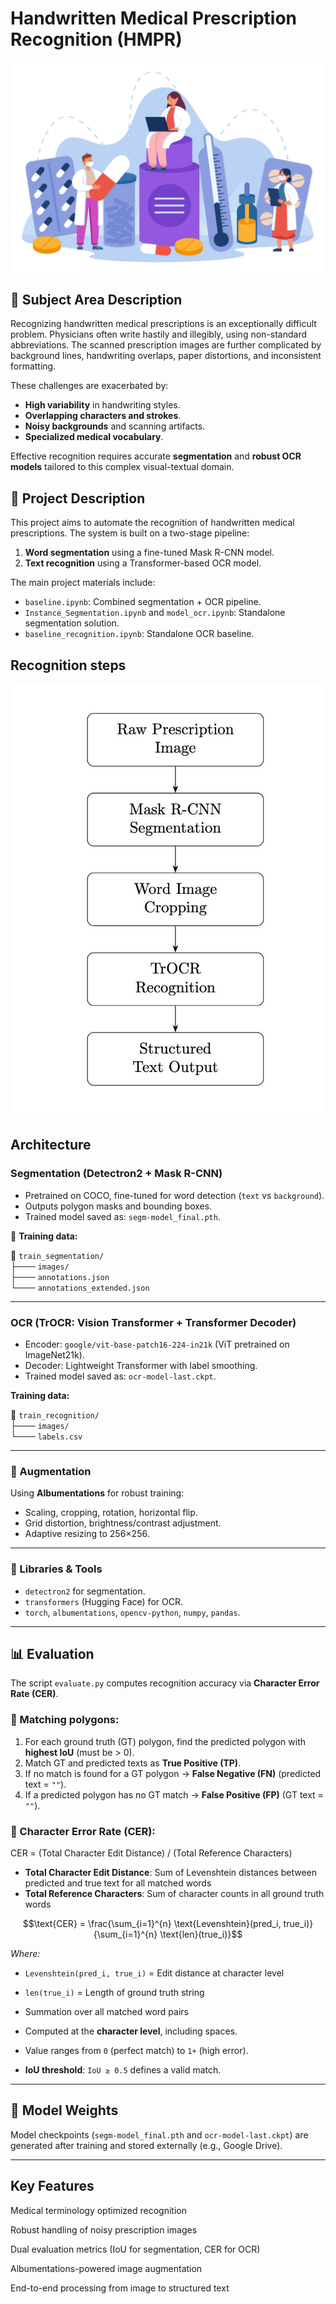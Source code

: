 # Handwritten Medical Prescription Recognition (HMPR)

![Project Logo](image.jpg)

## 📌 Subject Area Description

Recognizing handwritten medical prescriptions is an exceptionally difficult problem. Physicians often write hastily and illegibly, using non-standard abbreviations. The scanned prescription images are further complicated by background lines, handwriting overlaps, paper distortions, and inconsistent formatting.

These challenges are exacerbated by:
- **High variability** in handwriting styles.
- **Overlapping characters and strokes**.
- **Noisy backgrounds** and scanning artifacts.
- **Specialized medical vocabulary**.

Effective recognition requires accurate **segmentation** and **robust OCR models** tailored to this complex visual-textual domain.


## 📌 Project Description

This project aims to automate the recognition of handwritten medical prescriptions. The system is built on a two-stage pipeline:

1. **Word segmentation** using a fine-tuned Mask R-CNN model.
2. **Text recognition** using a Transformer-based OCR model.


The main project materials include:
- `baseline.ipynb`: Combined segmentation + OCR pipeline.
- `Instance_Segmentation.ipynb` and `model_ocr.ipynb`: Standalone segmentation solution.
- `baseline_recognition.ipynb`: Standalone OCR baseline.

## Recognition steps

![Architecture scheme](image_scheme.jpeg)

## Architecture

### Segmentation (Detectron2 + Mask R-CNN)
- Pretrained on COCO, fine-tuned for word detection (`text` vs `background`).
- Outputs polygon masks and bounding boxes.
- Trained model saved as: `segm-model_final.pth`.

📁 **Training data:**


📂 `train_segmentation/`  
├───  `images/`  
├───  `annotations.json`  
└───  `annotations_extended.json`  

---

### OCR (TrOCR: Vision Transformer + Transformer Decoder)
- Encoder: `google/vit-base-patch16-224-in21k` (ViT pretrained on ImageNet21k).
- Decoder: Lightweight Transformer with label smoothing.
- Trained model saved as: `ocr-model-last.ckpt`.

**Training data:**

📂 `train_recognition/`  
├───  `images/`  
└───  `labels.csv` 

---

### 🔹 Augmentation
Using **Albumentations** for robust training:
- Scaling, cropping, rotation, horizontal flip.
- Grid distortion, brightness/contrast adjustment.
- Adaptive resizing to 256×256.

---

### 🔹 Libraries & Tools
- `detectron2` for segmentation.
- `transformers` (Hugging Face) for OCR.
- `torch`, `albumentations`, `opencv-python`, `numpy`, `pandas`.

---

## 📊 Evaluation

The script `evaluate.py` computes recognition accuracy via **Character Error Rate (CER)**.

### 🔹 Matching polygons:
1. For each ground truth (GT) polygon, find the predicted polygon with **highest IoU** (must be > 0).
2. Match GT and predicted texts as **True Positive (TP)**.
3. If no match is found for a GT polygon → **False Negative (FN)** (predicted text = `""`).
4. If a predicted polygon has no GT match → **False Positive (FP)** (GT text = `""`).

### 🔹 Character Error Rate (CER):

CER = (Total Character Edit Distance) / (Total Reference Characters)

- **Total Character Edit Distance**: Sum of Levenshtein distances between predicted and true text for all matched words
- **Total Reference Characters**: Sum of character counts in all ground truth words

```math
\text{CER} = \frac{\sum_{i=1}^{n} \text{Levenshtein}(pred_i, true_i)}{\sum_{i=1}^{n} \text{len}(true_i)}
```

*Where:*
- `Levenshtein(pred_i, true_i)` = Edit distance at character level
- `len(true_i)` = Length of ground truth string
- Summation over all matched word pairs


- Computed at the **character level**, including spaces.
- Value ranges from `0` (perfect match) to `1+` (high error).
- **IoU threshold**: `IoU ≥ 0.5` defines a valid match.

---

## 🔗 Model Weights

Model checkpoints (`segm-model_final.pth` and `ocr-model-last.ckpt`) are generated after training and stored externally (e.g., Google Drive).

---


## Key Features

Medical terminology optimized recognition

Robust handling of noisy prescription images

Dual evaluation metrics (IoU for segmentation, CER for OCR)

Albumentations-powered image augmentation

End-to-end processing from image to structured text

